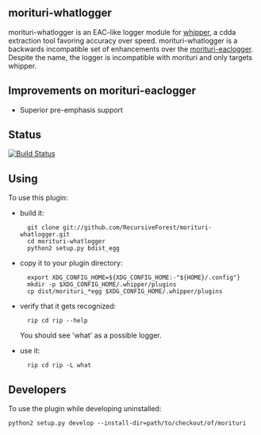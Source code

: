 ## morituri-whatlogger

morituri-whatlogger is an EAC-like logger module for [whipper](), a cdda extraction tool favoring accuracy over speed.
morituri-whatlogger is a backwards incompatible set of enhancements over the [morituri-eaclogger]().
Despite the name, the logger is incompatible with morituri and only targets whipper.

## Improvements on morituri-eaclogger

- Superior pre-emphasis support

## Status
[![Build Status](https://travis-ci.org/RecursiveForest/morituri-whatlogger.svg?branch=master)](https://travis-ci.org/RecursiveForest/morituri-whatlogger)

## Using

To use this plugin:

* build it:

        git clone git://github.com/RecursiveForest/morituri-whatlogger.git
        cd morituri-whatlogger
        python2 setup.py bdist_egg

* copy it to your plugin directory:

        export XDG_CONFIG_HOME=${XDG_CONFIG_HOME:-"${HOME}/.config"}
        mkdir -p $XDG_CONFIG_HOME/.whipper/plugins
        cp dist/morituri_*egg $XDG_CONFIG_HOME/.whipper/plugins

* verify that it gets recognized:

        rip cd rip --help

   You should see 'what' as a possible logger.

* use it:

        rip cd rip -L what

## Developers

To use the plugin while developing uninstalled:

    python2 setup.py develop --install-dir=path/to/checkout/of/morituri

